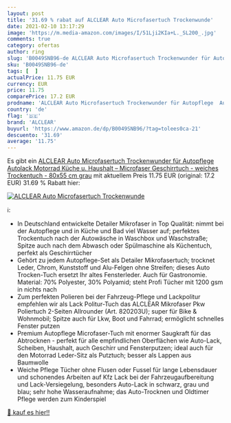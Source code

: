 ```yaml
---
layout: post
title: '31.69 % rabat auf ALCLEAR Auto Microfasertuch Trockenwunde'
date: 2021-02-10 13:17:29
image: 'https://m.media-amazon.com/images/I/51Lji2KIa+L._SL200_.jpg'
comments: true
category: ofertas
author: ring
slug: 'B0049SNB96-de ALCLEAR Auto Microfasertuch Trockenwunder für Autopflege...'
sku: 'B0049SNB96-de'
tags: [  ]
actualPrice: 11.75 EUR
currency: EUR
price: 11.75
comparePrice: 17.2 EUR
prodname: 'ALCLEAR Auto Microfasertuch Trockenwunder für Autopflege  Autolack  Motorrad  Küche u. Haushalt – Microfaser Geschirrtuch - weiches Trockentuch - 80x55 cm grau'
country: 'de'
flag: '🇩🇪'
brand: 'ALCLEAR'
buyurl: 'https://www.amazon.de/dp/B0049SNB96/?tag=tolees0ca-21'
descuento: '31.69'
average: '11.75'
---
```


Es gibt ein [ALCLEAR Auto Microfasertuch Trockenwunder für Autopflege  Autolack  Motorrad  Küche u. Haushalt – Microfaser Geschirrtuch - weiches Trockentuch - 80x55 cm grau](https://www.amazon.de/dp/B0049SNB96/?tag=tolees0ca-21) mit aktuellem Preis 11.75 EUR (original: 17.2 EUR) 31.69 % Rabatt hier:

[![ALCLEAR Auto Microfasertuch Trockenwunde](https://m.media-amazon.com/images/I/51Lji2KIa+L._SL200_.jpg)](https://www.amazon.de/dp/B0049SNB96/?tag=tolees0ca-21)

ℹ️:

- In Deutschland entwickelte Detailer Mikrofaser in Top Qualität: nimmt bei der Autopflege und in Küche und Bad viel Wasser auf; perfektes Trockentuch nach der Autowäsche in Waschbox und Waschstraße; Spitze auch nach dem Abwasch oder Spülmaschine als Küchentuch, perfekt als Geschirrtücher
- Gehört zu jedem Autopflege-Set als Detailer Mikrofasertuch; trocknet Leder, Chrom, Kunststoff und Alu-Felgen ohne Streifen; dieses Auto Trocken-Tuch ersetzt Ihr altes Fensterleder. Auch für Gastronomie. Material: 70% Polyester, 30% Polyamid; steht Profi Tücher mit 1200 gsm in nichts nach
- Zum perfekten Polieren bei der Fahrzeug-Pflege und Lackpolitur empfehlen wir als Lack Politur-Tuch das ALCLEAR Mikrofaser Pkw Poliertuch 2-Seiten Allrounder (Art. 820203U); super für Bike & Wohnmobil; Spitze auch für Lkw, Boot und Fahrrad; ermöglicht schnelles Fenster putzen
- Premium Autopflege Microfaser-Tuch mit enormer Saugkraft für das Abtrocknen - perfekt für alle empfindlichen Oberflächen wie Auto-Lack, Scheiben, Haushalt, auch Geschirr und Fensterputzen; ideal auch für den Motorrad Leder-Sitz als Putztuch; besser als Lappen aus Baumwolle
- Weiche Pflege Tücher ohne Flusen oder Fussel für lange Lebensdauer und schonendes Arbeiten auf Kfz Lack bei der Fahrzeugaufbereitung und Lack-Versiegelung, besonders Auto-Lack in schwarz, grau und blau; sehr hohe Wasseraufnahme; das Auto-Trocknen und Oldtimer Pflege werden zum Kinderspiel

[🛒 kauf es hier!!](https://www.amazon.de/dp/B0049SNB96/?tag=tolees0ca-21)

